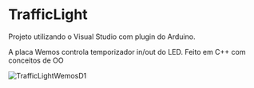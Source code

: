 # TrafficLight
Projeto utilizando o Visual Studio com plugin do Arduino.

A placa Wemos controla temporizador in/out do LED.
Feito em C++ com conceitos de OO

![TrafficLightWemosD1](https://i.imgur.com/wENh8Rx.png "TrafficLightWemosD1")
